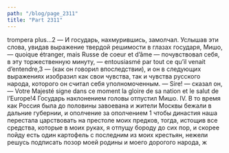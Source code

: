 ```yaml
---
path: "/blog/page_2311"
title: "Part 2311"
---
```


 trompera plus...2 — И государь, нахмурившись, замолчал. Услышав эти слова, увидав выражение твердой решимости в глазах государя, Мишо, — quoique étranger, mais Russe de coeur et d’âme — почувствовал себя, в эту торжественную минуту, — entousiasmé par tout ce qu’il venait d’entendre,3 — (как он говорил впоследствии), и он в следующих выражениях изобразил как свои чувства, так и чувства русского народа, которого он считал себя уполномоченным.
— Sire! — сказал он, — Votre Majesté signe dans ce moment la gloire de sa nation et le salut de l’Europe!4
Государь наклонением головы отпустил Мишо.
IV.
В то время как Россия была до половины завоевана и жители Москвы бежали в дальние губернии, и ополчение за ополчением 1 чтобы династия наша перестала царствовать на престоле моих предков, тогда, истощив все средства, которые в моих руках, я отпущу бороду до сих пор, и скорее пойду есть один картофель с последним из моих крестьян, нежели решусь подписать позор моей родины и моего дорогого народа, ж
